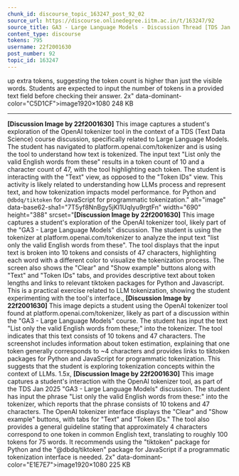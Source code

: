 ```yaml
---
chunk_id: discourse_topic_163247_post_92_02
source_url: https://discourse.onlinedegree.iitm.ac.in/t/163247/92
source_title: GA3 - Large Language Models - Discussion Thread [TDS Jan 2025]
content_type: discourse
tokens: 795
username: 22f2001630
post_number: 92
topic_id: 163247
---
```


 up extra tokens, suggesting the token count is higher than just the visible words. Students are expected to input the number of tokens in a provided text field before checking their answer. 2x" data-dominant-color="C5D1CF">image1920×1080 248 KB

---

**[Discussion Image by 22f2001630]** This image captures a student's exploration of the OpenAI tokenizer tool in the context of a TDS (Text Data Science) course discussion, specifically related to Large Language Models. The student has navigated to platform.openai.com/tokenizer and is using the tool to understand how text is tokenized. The input text "List only the valid English words from these" results in a token count of 10 and a character count of 47, with the tool highlighting each token. The student is interacting with the "Text" view, as opposed to the "Token IDs" view. This activity is likely related to understanding how LLMs process and represent text, and how tokenization impacts model performance. for Python and `@dbdq/tiktoken` for JavaScript for programmatic tokenization." alt="image" data-base62-sha1="7T5yf8NnBgy5jKI1UqIyu9rgtFn" width="690" height="388" srcset="**[Discussion Image by 22f2001630]** This image captures a student's exploration of the OpenAI tokenizer tool, likely part of the "GA3 - Large Language Models" discussion. The student is using the tokenizer at platform.openai.com/tokenizer to analyze the input text "list only the valid English words from these". The tool displays that the input text is broken into 10 tokens and consists of 47 characters, highlighting each word with a different color to visualize the tokenization process. The screen also shows the "Clear" and "Show example" buttons along with "Text" and "Token IDs" tabs, and provides descriptive text about token lengths and links to relevant tiktoken packages for Python and Javascript. This is a practical exercise related to LLM tokenization, showing the student experimenting with the tool's interface., **[Discussion Image by 22f2001630]** This image depicts a student using the OpenAI tokenizer tool found at platform.openai.com/tokenizer, likely as part of a discussion within the "GA3 - Large Language Models" course. The student has input the text "List only the valid English words from these;" into the tokenizer. The tool indicates that this text consists of 10 tokens and 47 characters. The screenshot includes information about token estimation, explaining that one token generally corresponds to ~4 characters and provides links to tiktoken packages for Python and JavaScript for programmatic tokenization. This suggests that the student is exploring tokenization concepts within the context of LLMs. 1.5x, **[Discussion Image by 22f2001630]** This image captures a student's interaction with the OpenAI tokenizer tool, as part of the TDS Jan 2025 "GA3 - Large Language Models" discussion. The student has input the phrase "List only the valid English words from these:" into the tokenizer, which reports that the phrase consists of 10 tokens and 47 characters. The OpenAI tokenizer interface displays the "Clear" and "Show example" buttons, with tabs for "Text" and "Token IDs." The tool also provides a general guideline stating that approximately 4 characters correspond to one token in common English text, translating to roughly 100 tokens for 75 words. It recommends using the "tiktoken" package for Python and the "@dbdq/tiktoken" package for JavaScript if a programmatic tokenization interface is needed. 2x" data-dominant-color="E1E7E7">image1920×1080 225 KB
